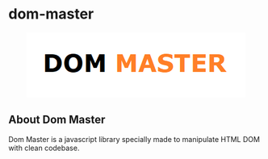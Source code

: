 # dom-master

<p align="center">
<a href="https://github.com/darkxseed/dom-master"><img src="logo.png" alt="logo"></a>

</p>


## About Dom Master

Dom Master is a javascript library specially made to manipulate HTML DOM with clean codebase.